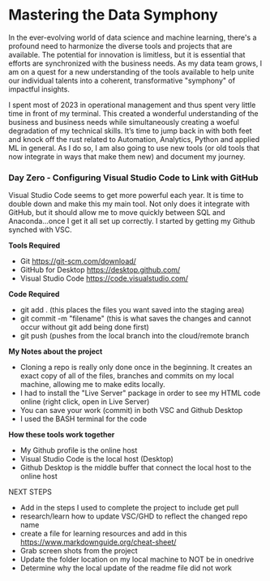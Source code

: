 # Mastering the Data Symphony
In the ever-evolving world of data science and machine learning, there's a profound need to harmonize the diverse tools and projects that are available. The potential for innovation is limitless, but it is essential that efforts are synchronized with the business needs. As my data team grows, I am on a quest for a new understanding of the tools available to help unite our individual talents into a coherent, transformative "symphony" of impactful insights. 

I spent most of 2023 in operational management and thus spent very little time in front of my terminal. This created a wonderful understanding of the business and business needs while simultaneously creating a woeful degradation of my technical skills. It’s time to jump back in with both feet and knock off the rust related to Automation, Analytics, Python and applied ML in general. As I do so, I am also going to use new tools (or old tools that now integrate in ways that make them new) and document my journey. 

### Day Zero - Configuring Visual Studio Code to Link with GitHub
Visual Studio Code seems to get more powerful each year. It is time to double down and make this my main tool. Not only does it integrate with GitHub, but it should allow me to move quickly between SQL and Anaconda...once I get it all set up correctly. I started by getting my Github synched with VSC. 

**Tools Required**
- Git https://git-scm.com/download/
- GitHub for Desktop https://desktop.github.com/
- Visual Studio Code https://code.visualstudio.com/

**Code Required**
- git add . (this places the files you want saved into the staging area) 
- git commit -m "filename" (this is what saves the changes and cannot occur without git add being done first) 
- git push (pushes from the local branch into the cloud/remote branch

**My Notes about the project**
- Cloning a repo is really only done once in the beginning. It creates an exact copy of all of the files, branches and commits on my local machine, allowing me to make edits locally. 
- I had to install the "Live Server" package in order to see my HTML code online (right click, open in Live Server)
- You can save your work (commit) in both VSC and Github Desktop
- I used the BASH terminal for the code

**How these tools work together**
- My Github profile is the online host
- Visual Studio Code is the local host (Desktop)
- Github Desktop is the middle buffer that connect the local host to the online host

NEXT STEPS
- Add in the steps I used to complete the project to include get pull
- research/learn how to update VSC/GHD to reflect the changed repo name
- create a file for learning resources and add in this https://www.markdownguide.org/cheat-sheet/
- Grab screen shots from the project
- Update the folder location on  my local machine to NOT be in onedrive
- Determine why the local update of the readme file did not work

